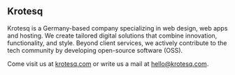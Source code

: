 ## Krotesq

Krotesq is a Germany-based company specializing in web design, web apps and hosting. We create tailored digital solutions that combine innovation, functionality, and style. Beyond client services, we actively contribute to the tech community by developing open-source software (OSS).

Come visit us at [krotesq.com](https://krotesq.com) or write us a mail at hello@krotesq.com.
